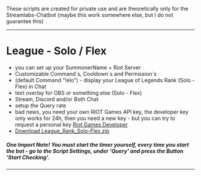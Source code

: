 These scripts are created for private use and are theoretically only for the Streamlabs-Chatbot (maybe this work somewhere else, but I do not guarantee this)

---

# League - Solo / Flex
- you can set up your SummonerName + Riot Server
- Customizable Command´s, Cooldown´s and Permission´s
- (default Command "!elo") - display your League of Legends Rank (Solo - Flex) in Chat
- text overlay for OBS or something else (Solo - Flex)
- Stream, Discord and/or Both Chat
- setup the Query rate
- bad news, you need your own RIOT Games API key, the developer key only works for 24h, then you need a new key - but you can try to request a personal key [Riot Games Developer](https://developer.riotgames.com/)
- [Download League_Rank_Solo-Flex.zip](https://github.com/RzR32/streamlabs-chatbot-scripts/raw/master/League_Rank_Solo-Flex/League_Rank_Solo-Flex.zip)
##### One Import Note! You must start the timer yourself, every time you start the bot - go to the Script Settings, under 'Query' and press the Button 'Start Checking'.

---
